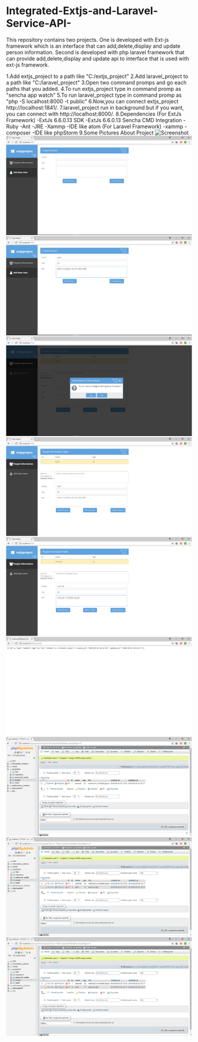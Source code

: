 # Integrated-Extjs-and-Laravel-Service-API-

This repository contains two projects. One is developed with Ext-js framework which is an interface that can add,delete,display and update person information. Second is developed with  php laravel framework that can provide add,delete,display and update api to interface that is used with ext-js framework.

1.Add extjs_project to a path like "C:/extjs_project"
2.Add laravel_project to a path like "C:/laravel_project"
3.Open two command promps and go each paths that you added.
4.To run extjs_project type in command promp as "sencha app watch"
5.To run laravel_project type in command promp as "php -S localhost:8000 -t public"
6.Now,you can connect extjs_project http://localhost:1841/.
7.laravel_project run in background but if you want, you can connect with http://localhost:8000/.
8.Dependencies
(For ExtJs Framework)
-ExtJs 6.6.0.13 SDK 
-ExtJs 6.6.0.13 Sencha CMD Integration
-Ruby
-Ant
-JRE
-Xammp
-IDE like atom
(For Laravel Framework)
-xammp
-composer
-IDE like phpStorm
9.Some Pictures About Project
![Screenshot](https://github.com/teyfikavkan/Integrated-Extjs-and-Laravel-Service-API-/project_pictures/1.png)
![Screenshot](project_pictures/2.png)
![Screenshot](project_pictures/3.png)
![Screenshot](project_pictures/4.png)
![Screenshot](project_pictures/5.png)
![Screenshot](project_pictures/6.png)
![Screenshot](project_pictures/7.png)
![Screenshot](project_pictures/8.png)
![Screenshot](project_pictures/9.png)
![Screenshot](project_pictures/9.png)
